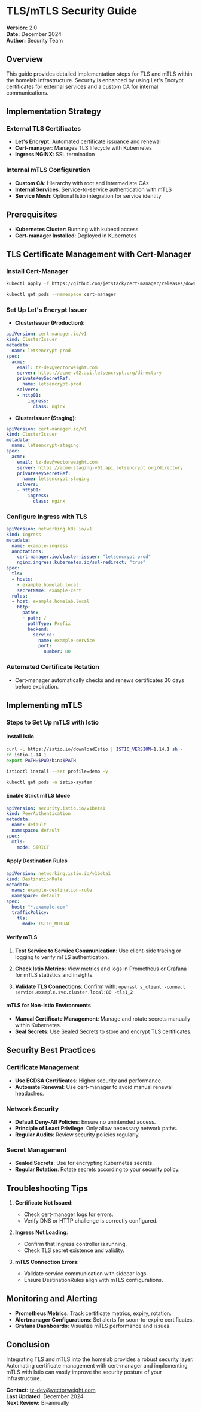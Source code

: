 # TLS/mTLS Security Guide

**Version:** 2.0  
**Date:** December 2024  
**Author:** Security Team  

## Overview

This guide provides detailed implementation steps for TLS and mTLS within the homelab infrastructure. Security is enhanced by using Let's Encrypt certificates for external services and a custom CA for internal communications.

## Implementation Strategy

### External TLS Certificates

- **Let's Encrypt**: Automated certificate issuance and renewal
- **Cert-manager**: Manages TLS lifecycle with Kubernetes
- **Ingress NGINX**: SSL termination

### Internal mTLS Configuration

- **Custom CA**: Hierarchy with root and intermediate CAs
- **Internal Services**: Service-to-service authentication with mTLS
- **Service Mesh**: Optional Istio integration for service identity

## Prerequisites

- **Kubernetes Cluster**: Running with kubectl access
- **Cert-manager Installed**: Deployed in Kubernetes

## TLS Certificate Management with Cert-Manager

### Install Cert-Manager

```bash
kubectl apply -f https://github.com/jetstack/cert-manager/releases/download/v1.6.0/cert-manager.yaml

kubectl get pods --namespace cert-manager
```

### Set Up Let's Encrypt Issuer

- **ClusterIssuer (Production)**:

```yaml
apiVersion: cert-manager.io/v1
kind: ClusterIssuer
metadata:
  name: letsencrypt-prod
spec:
  acme:
    email: tz-dev@vectorweight.com
    server: https://acme-v02.api.letsencrypt.org/directory
    privateKeySecretRef:
      name: letsencrypt-prod
    solvers:
    - http01:
        ingress:
          class: nginx
```

- **ClusterIssuer (Staging)**:

```yaml
apiVersion: cert-manager.io/v1
kind: ClusterIssuer
metadata:
  name: letsencrypt-staging
spec:
  acme:
    email: tz-dev@vectorweight.com
    server: https://acme-staging-v02.api.letsencrypt.org/directory
    privateKeySecretRef:
      name: letsencrypt-staging
    solvers:
    - http01:
        ingress:
          class: nginx
```

### Configure Ingress with TLS

```yaml
apiVersion: networking.k8s.io/v1
kind: Ingress
metadata:
  name: example-ingress
  annotations:
    cert-manager.io/cluster-issuer: "letsencrypt-prod"
    nginx.ingress.kubernetes.io/ssl-redirect: "true"
spec:
  tls:
  - hosts:
    - example.homelab.local
    secretName: example-cert
  rules:
  - host: example.homelab.local
    http:
      paths:
      - path: /
        pathType: Prefix
        backend:
          service:
            name: example-service
            port:
              number: 80
```

### Automated Certificate Rotation

- Cert-manager automatically checks and renews certificates 30 days before expiration.

## Implementing mTLS

### Steps to Set Up mTLS with Istio

#### Install Istio

```bash
curl -L https://istio.io/downloadIstio | ISTIO_VERSION=1.14.1 sh -
cd istio-1.14.1
export PATH=$PWD/bin:$PATH

istioctl install --set profile=demo -y

kubectl get pods -n istio-system
```

#### Enable Strict mTLS Mode

```yaml
apiVersion: security.istio.io/v1beta1
kind: PeerAuthentication
metadata:
  name: default
  namespace: default
spec:
  mtls:
    mode: STRICT
```

#### Apply Destination Rules

```yaml
apiVersion: networking.istio.io/v1beta1
kind: DestinationRule
metadata:
  name: example-destination-rule
  namespace: default
spec:
  host: "*.example.com"
  trafficPolicy:
    tls:
      mode: ISTIO_MUTUAL
```

#### Verify mTLS

1. **Test Service to Service Communication**:
   Use client-side tracing or logging to verify mTLS authentication.

2. **Check Istio Metrics**:
   View metrics and logs in Prometheus or Grafana for mTLS statistics and insights.

3. **Validate TLS Connections**:
   Confirm with: `openssl s_client -connect service.example.svc.cluster.local:80 -tls1_2`

#### mTLS for Non-Istio Environments

- **Manual Certificate Management**: Manage and rotate secrets manually within Kubernetes.
- **Seal Secrets**: Use Sealed Secrets to store and encrypt TLS certificates.

## Security Best Practices

### Certificate Management

- **Use ECDSA Certificates**: Higher security and performance.
- **Automate Renewal**: Use cert-manager to avoid manual renewal headaches.

### Network Security

- **Default Deny-All Policies**: Ensure no unintended access.
- **Principle of Least Privilege**: Only allow necessary network paths.
- **Regular Audits**: Review security policies regularly.

### Secret Management

- **Sealed Secrets**: Use for encrypting Kubernetes secrets.
- **Regular Rotation**: Rotate secrets according to your security policy.

## Troubleshooting Tips

1. **Certificate Not Issued**:
   - Check cert-manager logs for errors.
   - Verify DNS or HTTP challenge is correctly configured.

2. **Ingress Not Loading**:
   - Confirm that Ingress controller is running.
   - Check TLS secret existence and validity.

3. **mTLS Connection Errors**:
   - Validate service communication with sidecar logs.
   - Ensure DestinationRules align with mTLS configurations.

## Monitoring and Alerting

- **Prometheus Metrics**: Track certificate metrics, expiry, rotation.
- **Alertmanager Configurations**: Set alerts for soon-to-expire certificates.
- **Grafana Dashboards**: Visualize mTLS performance and issues.

## Conclusion

Integrating TLS and mTLS into the homelab provides a robust security layer. Automating certificate management with cert-manager and implementing mTLS with Istio can vastly improve the security posture of your infrastructure.

**Contact:** tz-dev@vectorweight.com  
**Last Updated:** December 2024  
**Next Review:** Bi-annually

